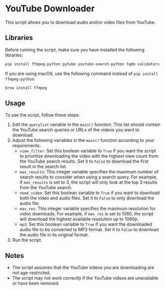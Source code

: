 # YouTube Downloader
This script allows you to download audio and/or video files from YouTube.

## Libraries
Before running the script, make sure you have installed the following libraries:
```bash
pip install ffmpeg-python pytube youtube-search-python tqdm validators
```
If you are using macOS, use the following command instead of `pip install ffmpeg-python`:
```bash
brew install ffmpeg
```

## Usage
To use the script, follow these steps:
1. Edit the `querylist` variable in the `main()` function. This list should contain the YouTube search queries or URLs of the videos you want to download.
2. Adjust the following variables in the `main()` function according to your requirements:
   - `view_filter`: Set this boolean variable to `True` if you want the script to prioritize downloading the video with the highest view count from the YouTube search results. Set it to `False` to download the first result in the search list.
   - `max_results`: This integer variable specifies the maximum number of search results to consider when using a search query. For example, if `max_results` is set to 3, the script will only look at the top 3 results from the YouTube search.
   - `need_video`: Set this boolean variable to `True` if you want to download both the video and audio files. Set it to `False` to only download the audio file.
   - `max_res`: This integer variable specifies the maximum resolution for video downloads. For example, if `max_res` is set to 1080, the script will download the highest available resolution up to 1080p.
   - `mp3`: Set this boolean variable to `True` if you want the downloaded audio file to be converted to MP3 format. Set it to `False` to download the audio file in its original format.
3. Run the script.

## Notes
- The script assumes that the YouTube videos you are downloading are not age-restricted.
- The script may not work correctly if the YouTube videos are unavailable or have been removed.
